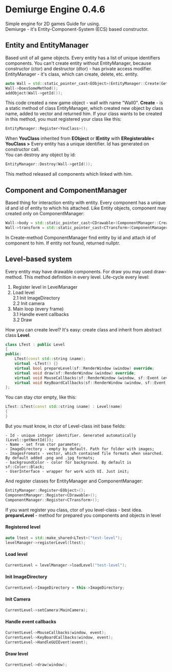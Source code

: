 # Demiurge Engine 0.4.6
Simple engine for 2D games
Guide for using.  
Demiurge - it's Entity-Component-System (ECS) based constructor.  

## Entity and EntityManager
Based unit of all game objects. Every entity has a list of unique identifiers components. You can't create entity without EntityManager, because constructor (ctor) and destructor (dtor) - has private access modifier.  
EntityManager - it's class, which can create, delete, etc. entity.

```cpp
auto Wall = std::static_pointer_cast<EObject>(EntityManager::Create(GetClassName::Get<EObject>(), "Wall0"));
Wall->DoesSomeMethod();
addObject(Wall->getId());
```

This code created a new game object - wall with name "Wall0". **Create** - is a static method of class EntityManager, which created new object by class name, added to vector and returned him.
If your class wants to be created in this method, you must registered your class like this:
```cpp
EntityManager::Register<YouClass>();
```
When **YouClass** inherited from **EObject** or **IEntity** with **ERegisterable< YouClass >**
Every entity has a unique identifier. Id has generated on constructor call.  
You can destroy any object by id:
```cpp
EntityManager::Destroy(Wall->getId());
```
This method released all components which linked with him.

## Component and ComponentManager
Based thing for interaction entity with entity. Every component has a unique id and id of entity to which his attached. Like Entity objects, component may created only on ComponentManager:
```cpp
Wall->body = std::static_pointer_cast<CDrawable>(ComponentManager::Create(GetClassName::Get<CDrawable>(), Wall->getId(), "body"));
Wall->transform = std::static_pointer_cast<CTransform>(ComponentManager::Create(GetClassName::Get<CTransform>(), Wall->getId(), "transform"));
``` 

In Create-method ComponentManager find entity by id and attach id of component to him. If entity not found, returned nullptr.  

## Level-based system
Every entity may have drawable components. For draw you may used draw-method. This method definition in every level. 
Life-cycle every level:
1. Register level in LevelManager
2. Load level  
2.1 Init ImageDirectory  
2.2 Init camera
3. Main loop (every frame)  
3.1 Handle event callbacks  
3.2 Draw

How you can create level? It's easy: create class and inherit from abstract class **Level**.
```cpp
class LTest : public Level
{
public:
    LTest(const std::string &name);
    virtual ~LTest() {}
    virtual bool prepareLevel(sf::RenderWindow &window) override;
    virtual void draw(sf::RenderWindow &window) override;
    virtual void MouseCallbacks(sf::RenderWindow &window, sf::Event &event) override;
    virtual void KeyBoardCallbacks(sf::RenderWindow &window, sf::Event &event) override;
};
```
You can stay ctor empty, like this:
```cpp
LTest::LTest(const std::string &name) : Level(name)
{
}
```
But you must know, in ctor of Level-class init base fields:
```
- Id - unique integer identifier. Generated automatically (Level::getNextId());
- Name - set from ctor parameter;
- ImageDirectory - empty by default. Path for folder with images;
- ImagesFromats - vector, which contained file formats when searched. By default added .png and .jpg formats;
- backgroundColor - color for background. By default is sf::Color::Black;
- UserInterface - wrapper for work with UI. Just init;
```

And register classes for EntityManager and ComponentManager:
```cpp
EntityManager::Register<EObject>();
ComponentManager::Register<CDrawable>();
ComponentManager::Register<CTransform>();
```

If you want register you class, ctor of you level-class - best idea.  
**prepareLevel** - method for prepared you components and objects in level

#### Registered level
```cpp
auto ltest = std::make_shared<LTest>("test-level");
levelManager->registerLevel(ltest);
```

#### Load level
```cpp
CurrentLevel = levelManager->loadLevel("test-level");
```

#### Init ImageDirectory
```cpp
CurrentLevel->ImageDirectory = this->ImageDirectory;
```

#### Init Camera
```cpp
CurrentLevel->setCamera(MainCamera);
```

#### Handle event callbacks
```cpp
CurrentLevel->MouseCallbacks(window, event);
CurrentLevel->KeyBoardCallbacks(window, event);
CurrentLevel->HandleGUIEvent(event);
```

#### Draw level
```cpp
CurrentLevel->draw(window);
```
